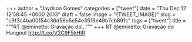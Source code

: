 
+++
author = "Jaydson Gomes"
categories = ["tweet"]
date = "Thu Dec 12 12:58:45 +0000 2013"
draft = false
image = "{TWEET_IMAGE}"
slug = "c9f3c4ba00154c36d56e5e54e3516e49b7cb891c"
tags = ["tweet"]
title = """RT @eminetto: Gravação do..."""
+++
RT @eminetto: Gravação do Hangout  http://t.co/V2C9F5kHIR
